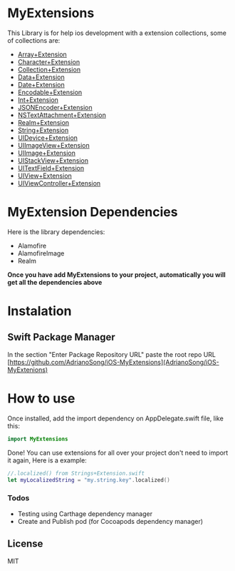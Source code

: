 # MyExtensions
This Library is for help ios development with a extension collections, some of collections are:

* [Array+Extension](https://github.com/AdrianoSong/iOS-MyExtensions/blob/master/Sources/MyExtensions/Array%2BExtension.swift)
* [Character+Extension](https://github.com/AdrianoSong/iOS-MyExtensions/blob/master/Sources/MyExtensions/Character%2BExtension.swift)
* [Collection+Extension](https://github.com/AdrianoSong/iOS-MyExtensions/blob/master/Sources/MyExtensions/Collection%2BExtension.swift)
* [Data+Extension](https://github.com/AdrianoSong/iOS-MyExtensions/blob/master/Sources/MyExtensions/Data%2BExtension.swift)
* [Date+Extension](https://github.com/AdrianoSong/iOS-MyExtensions/blob/master/Sources/MyExtensions/Date%2BExtension.swift)
* [Encodable+Extension](https://github.com/AdrianoSong/iOS-MyExtensions/blob/master/Sources/MyExtensions/Encodable%2BExtension.swift)
* [Int+Extension](https://github.com/AdrianoSong/iOS-MyExtensions/blob/master/Sources/MyExtensions/Int%2BExtension.swift)
* [JSONEncoder+Extension](https://github.com/AdrianoSong/iOS-MyExtensions/blob/master/Sources/MyExtensions/JSONEncoder%2BExtension.swift)
* [NSTextAttachment+Extension](https://github.com/AdrianoSong/iOS-MyExtensions/blob/master/Sources/MyExtensions/NSTextAttachment%2BExtension.swift)
* [Realm+Extension](https://github.com/AdrianoSong/iOS-MyExtensions/blob/master/Sources/MyExtensions/Realm%2BExtension.swift)
* [String+Extension](https://github.com/AdrianoSong/iOS-MyExtensions/blob/master/Sources/MyExtensions/String%2BExtension.swift)
* [UIDevice+Extension](https://github.com/AdrianoSong/iOS-MyExtensions/blob/master/Sources/MyExtensions/UIDevice%2BExtension.swift)
* [UIImageView+Extension](https://github.com/AdrianoSong/iOS-MyExtensions/blob/master/Sources/MyExtensions/UIImageView%2BExtension.swift)
* [UIImage+Extension](https://github.com/AdrianoSong/iOS-MyExtensions/blob/master/Sources/MyExtensions/UIImage%2BExtension.swift)
* [UIStackView+Extension](https://github.com/AdrianoSong/iOS-MyExtensions/blob/master/Sources/MyExtensions/UIStackView%2BExtension.swift)
* [UITextField+Extension](https://github.com/AdrianoSong/iOS-MyExtensions/blob/master/Sources/MyExtensions/UITextField%2BExtension.swift)
* [UIView+Extension](https://github.com/AdrianoSong/iOS-MyExtensions/blob/master/Sources/MyExtensions/UIView%2BExtension.swift)
* [UIViewController+Extension](https://github.com/AdrianoSong/iOS-MyExtensions/blob/master/Sources/MyExtensions/UIViewController%2BExtension.swift)

# MyExtension Dependencies
Here is the library dependencies:
- Alamofire
- AlamofireImage
- Realm

**Once you have add MyExtensions to your project, automatically you will get all the dependencies above**

# Instalation

## Swift Package Manager
In the section "Enter Package Repository URL" paste the root repo URL [https://github.com/AdrianoSong/iOS-MyExtensions](AdrianoSong/iOS-MyExtenions)

# How to use
Once installed, add the import dependency on AppDelegate.swift file, like this:
```swift
import MyExtensions
```
Done! You can use extensions for all over your project don't need to import it again, Here is a example:
```swift
//.localized() from Strings+Extension.swift
let myLocalizedString = "my.string.key".localized()
```
### Todos

- Testing using Carthage dependency manager
- Create and Publish pod (for Cocoapods dependency manager)

License
----

MIT
